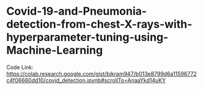 # Covid-19-and-Pneumonia-detection-from-chest-X-rays-with-hyperparameter-tuning-using-Machine-Learning
Code Link: https://colab.research.google.com/gist/bikram947/b013e8799d6a11596772c4f06660dd10/covid_detection.ipynb#scrollTo=AnaaYkd14uKY
